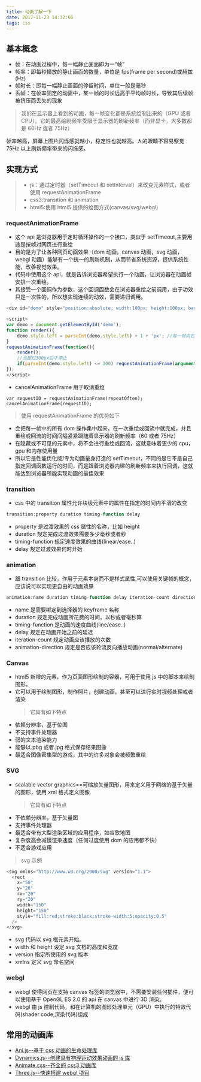 ```yaml
---
title: 动画了解一下
date: 2017-11-23 14:32:05
tags: css
---
```


## 基本概念

* 帧：在动画过程中，每一幅静止画面即为一“帧”
* 帧率：即每秒播放的静止画面的数量，单位是 fps(frame per second)或赫兹(Hz)
* 帧时长：即每一幅静止画面的停留时间，单位一般是毫秒
* 丢帧：在帧率固定的动画中，某一帧的时长远高于平均帧时长，导致其后续帧被挤压而丢失的现象

> 我们在显示器上看到的动画，每一帧变化都是系统绘制出来的（GPU 或者 CPU）。它的最高绘制频率受限于显示器的刷新频率（而非显卡，大多数都是 60Hz 或者 75Hz）

帧率越高，屏幕上图片闪烁感就越小，稳定性也就越高。人的眼睛不容易察觉 75Hz 以上刷新频率带来的闪烁感。

## 实现方式

> * js：通过定时器（setTimeout 和 setInterval）来改变元素样式，或者使用 requestAnimationFrame
> * css3:transition 和 animation
> * html5:使用 html5 提供的绘图方式(canvas/svg/webgl)

### requestAnimationFrame

* 这个 api 是浏览器用于定时循环操作的一个接口，类似于 setTimeout,主要用途是按帧对网页进行重绘
* 目的是为了让各种网页动画效果（dom 动画，canvas 动画，svg 动画，webgl 动画）能够有一个统一的刷新机制，从而节省系统资源，提供系统性能，改善视觉效果。
* 代码中使用这个 api，就是告诉浏览器希望执行一个动画，让浏览器在动画帧安排一次重绘。
* 其接受一个回调作为参数，这个回调函数会在浏览器重绘之前调用，由于功效只是一次性的，所以想实现连续的动效，需要递归调用。

```javascript
<div id="demo" style="position:absolute; width:100px; height:100px; background:#ccc; left:0; top:0;"></div>

<script>
var demo = document.getElementById('demo');
function render(){
    demo.style.left = parseInt(demo.style.left) + 1 + 'px'; //每一帧向右移动1px
}
requestAnimationFrame(function(){
    render();
    //当超过300px后才停止
    if(parseInt(demo.style.left) <= 300) requestAnimationFrame(arguments.callee);
});
</script>
```

* cancelAnimationFrame 用于取消重绘

```javascipt
var requestID = requestAnimationFrame(repeatOften);
cancelAnimationFrame(requestID);
```

> 使用 requestAnimationFrame 的优势如下

* 会把每一帧中的所有 dom 操作集中起来，在一次重绘或回流中就完成，并且重绘或回流的时间间隔紧紧跟随着显示器的刷新频率（60 或者 75Hz）
* 在隐藏或不可见的元素中，将不会进行重绘或回流，这就意味着更少的 cpu，gpu 和内存使用量
* 所以它是性能优化版/专为动画量身打造的 setTimeout，不同的是它不是自己指定回调函数运行的时间，而是跟着浏览器内建的刷新频率来执行回调，这就能达到浏览器所能实现动画的最佳效果

### transition

* css 中的 transition 属性允许块级元素中的属性在指定的时间内平滑的改变

```javascript
transition:property duration timing-function delay
```

* property 是过渡效果的 css 属性的名称，比如 height
* duration 规定完成过渡效果需要多少毫秒或者秒
* timing-function 规定速度效果的曲线(linear/ease..)
* delay 规定过渡效果何时开始

### animation

* 跟 transition 比较，作用于元素本身而不是样式属性,可以使用关键帧的概念，应该说可以实现更自由的动画效果

```javascript
animation:name duration timing-function delay iteration-count direction
```

* name 是需要绑定到选择器的 keyframe 名称
* duration 规定完成动画所花费的时间，以秒或者毫秒算
* timing-function 是动画的速度曲线(line/ease..)
* delay 规定在动画开始之前的延迟
* iteration-count 规定动画应该播放的次数
* animation-direction 规定是否应该轮流反向播放动画(normal/alternate)

### Canvas

* html5 新增的元素，作为页面图形绘制的容器，可用于使用 js 中的脚本来绘制图形。
* 它可以用于绘制图形，制作照片，创建动画，甚至可以进行实时视频处理或者渲染
  > 它具有如下特点
* 依赖分辨率，基于位图
* 不支持事件处理器
* 弱的文本渲染能力
* 能够以.pbg 或者.jpg 格式保存结果图像
* 最适合图像密集型的游戏，其中的许多对象会被频繁重绘

### SVG

* scalable vector graphics==可缩放矢量图形，用来定义用于网络的基于矢量的图形，使用 xml 格式定义图像
  > 它具有如下特点
* 不依赖分辨率，基于矢量图
* 支持事件处理器
* 最适合带有大型渲染区域的应用程序，如谷歌地图
* 复杂度高会减慢渲染速度（任何过度使用 dom 的应用都不快）
* 不适合游戏应用

> svg 示例

```javascript
<svg xmlns="http://www.w3.org/2000/svg" version="1.1">
  <rect
    x="50"
    y="20"
    rx="20"
    ry="20"
    width="150"
    height="150"
    style="fill:red;stroke:black;stroke-width:5;opacity:0.5"
  />
</svg>
```

* svg 代码以 svg 根元素开始。
* width 和 height 设定 svg 文档的高度和宽度
* version 指定所使用的 svg 版本
* xmlns 定义 svg 命名空间

### webgl

* webgl 使得网页在支持 canvas 标签的浏览器中，不需要安装任何插件，便可以使用基于 OpenGL ES 2.0 的 api 在 canvas 中进行 3D 渲染。
* webgl 由 js 控制代码，和在计算机的图形处理单元（GPU）中执行的特效代码(shader code,渲染代码)组成

## 常用的动画库

* [Ani.js--基于 css 动画的生命处理库](http://anijs.github.io/)
* [Dynamics.js--创建具有物理运动效果动画的 js 库](http://dynamicsjs.com/)
* [Animate.css--齐全的 css3 动画库](https://daneden.github.io/animate.css/)
* [Three.js--快速搭建 webgl 项目](https://threejs.org/examples/#webgl_animation_cloth)
